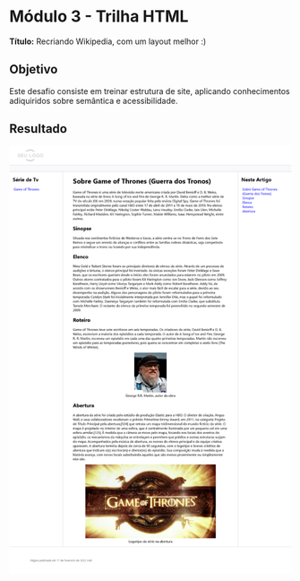 # Módulo 3 - Trilha HTML

**Título:** Recriando Wikipedia, com um layout melhor :)

## Objetivo
Este desafio consiste em treinar estrutura de site, aplicando conhecimentos adiquiridos sobre semântica e acessibilidade.

## Resultado

![resultado do exercício](/assets/images/resultado.png)